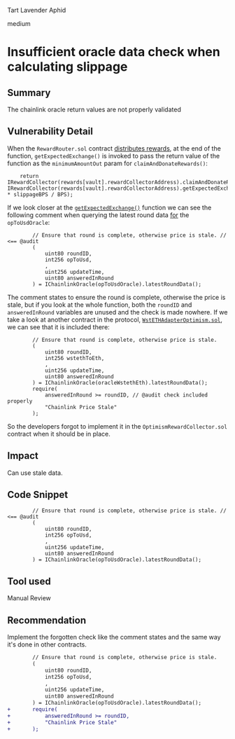 Tart Lavender Aphid

medium

# Insufficient oracle data check when calculating slippage

## Summary
The chainlink oracle return values are not properly validated
## Vulnerability Detail
When the `RewardRouter.sol` contract [distributes rewards](https://github.com/sherlock-audit/2024-04-alchemix/blob/32e4902f77b05ea856cf52617c55c3450507281c/v2-foundry/src/utils/RewardRouter.sol#L35-L56), at the end of the function, `getExpectedExchange()` is invoked to pass the return value of the function as the `minimumAmountOut` param for `claimAndDonateRewards()`:

```solidity
    return IRewardCollector(rewards[vault].rewardCollectorAddress).claimAndDonateRewards(vault, IRewardCollector(rewards[vault].rewardCollectorAddress).getExpectedExchange(vault) * slippageBPS / BPS);
```

If we look closer at the [`getExpectedExchange()`](https://github.com/sherlock-audit/2024-04-alchemix/blob/32e4902f77b05ea856cf52617c55c3450507281c/v2-foundry/src/utils/collectors/OptimismRewardCollector.sol#L91-L142) function we can see the following comment when querying the latest round data [for](https://github.com/sherlock-audit/2024-04-alchemix/blob/32e4902f77b05ea856cf52617c55c3450507281c/v2-foundry/src/utils/collectors/OptimismRewardCollector.sol#L96-L103) the `opToUsdOracle`:

```solidity
        // Ensure that round is complete, otherwise price is stale. // <== @audit 
        (
            uint80 roundID,
            int256 opToUsd,
            ,
            uint256 updateTime,
            uint80 answeredInRound
        ) = IChainlinkOracle(opToUsdOracle).latestRoundData();
```

The comment states to ensure the round is complete, otherwise the price is stale, but if you look at the whole function, both the `roundID` and `answeredInRound` variables are unused and the check is made nowhere. If we take a look at another contract in the protocol, [`WstETHAdapterOptimism.sol`](https://github.com/sherlock-audit/2024-04-alchemix/blob/32e4902f77b05ea856cf52617c55c3450507281c/v2-foundry/src/adapters/lido/WstETHAdapterOptimism.sol#L59-L70), we can see that it is included there:

```solidity
        // Ensure that round is complete, otherwise price is stale.
        (
            uint80 roundID,
            int256 wstethToEth,
            ,
            uint256 updateTime,
            uint80 answeredInRound
        ) = IChainlinkOracle(oracleWstethEth).latestRoundData();
        require(
            answeredInRound >= roundID, // @audit check included properly
            "Chainlink Price Stale"
        );
```

So the developers forgot to implement it in the `OptimismRewardCollector.sol` contract when it should be in place.
## Impact
Can use stale data.
## Code Snippet
```solidity
        // Ensure that round is complete, otherwise price is stale. // <== @audit 
        (
            uint80 roundID,
            int256 opToUsd,
            ,
            uint256 updateTime,
            uint80 answeredInRound
        ) = IChainlinkOracle(opToUsdOracle).latestRoundData();
```
## Tool used
Manual Review

## Recommendation
Implement the forgotten check like the comment states and the same way it's done in other contracts.

```diff
        // Ensure that round is complete, otherwise price is stale.
        (
            uint80 roundID,
            int256 opToUsd,
            ,
            uint256 updateTime,
            uint80 answeredInRound
        ) = IChainlinkOracle(opToUsdOracle).latestRoundData();
+       require(
+           answeredInRound >= roundID,
+           "Chainlink Price Stale"
+       );
```